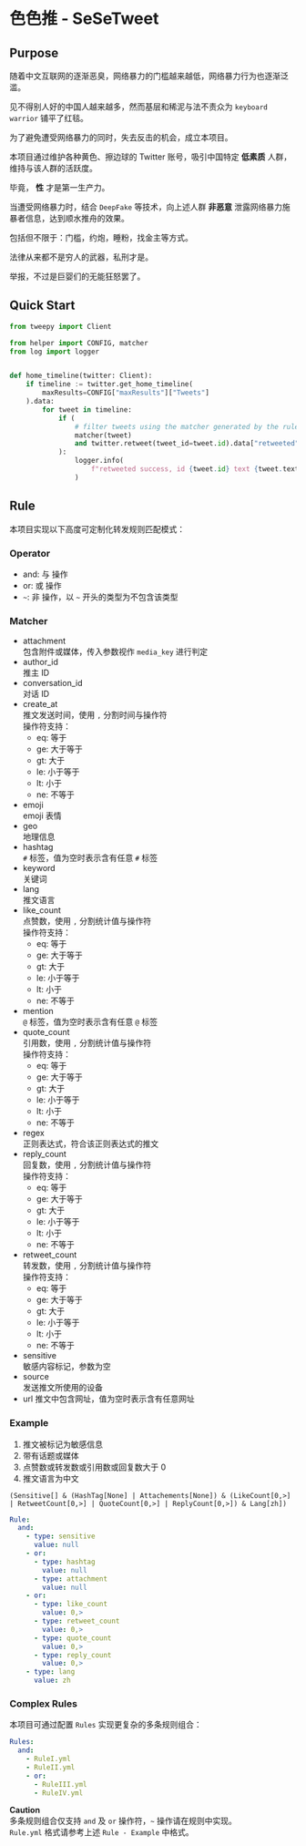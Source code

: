 # 色色推 - SeSeTweet
## Purpose
随着中文互联网的逐渐恶臭，网络暴力的门槛越来越低，网络暴力行为也逐渐泛滥。

见不得别人好的中国人越来越多，然而基层和稀泥与法不责众为 `keyboard warrior` 铺平了红毯。

为了避免遭受网络暴力的同时，失去反击的机会，成立本项目。

本项目通过维护各种黄色、擦边球的 Twitter 账号，吸引中国特定 **低素质** 人群，维持与该人群的活跃度。

毕竟， **性** 才是第一生产力。

当遭受网络暴力时，结合 `DeepFake` 等技术，向上述人群 **非恶意** 泄露网络暴力施暴者信息，达到顺水推舟的效果。

包括但不限于：门槛，约炮，睡粉，找金主等方式。

法律从来都不是穷人的武器，私刑才是。

举报，不过是巨婴们的无能狂怒罢了。
## Quick Start
```python
from tweepy import Client

from helper import CONFIG, matcher
from log import logger


def home_timeline(twitter: Client):
    if timeline := twitter.get_home_timeline(
        maxResults=CONFIG["maxResults"]["Tweets"]
    ).data:
        for tweet in timeline:
            if (
                # filter tweets using the matcher generated by the rule
                matcher(tweet)
                and twitter.retweet(tweet_id=tweet.id).data["retweeted"]
            ):
                logger.info(
                    f"retweeted success, id {tweet.id} text {tweet.text}"
                )
```
## Rule
本项目实现以下高度可定制化转发规则匹配模式：
### Operator
- and: 与 操作
- or: 或 操作
- `~`: 非 操作，以 `~` 开头的类型为不包含该类型
### Matcher
- attachment  
  包含附件或媒体，传入参数视作 `media_key` 进行判定
- author_id  
  推主 ID
- conversation_id  
  对话 ID
- create_at  
  推文发送时间，使用 `,` 分割时间与操作符  
  操作符支持：
    - eq: 等于
    - ge: 大于等于
    - gt: 大于
    - le: 小于等于
    - lt: 小于
    - ne: 不等于
- emoji  
  emoji 表情
- geo  
  地理信息
- hashtag  
  `#` 标签，值为空时表示含有任意 `#` 标签
- keyword  
  关键词
- lang  
  推文语言
- like_count  
  点赞数，使用 `,` 分割统计值与操作符  
  操作符支持：
    - eq: 等于
    - ge: 大于等于
    - gt: 大于
    - le: 小于等于
    - lt: 小于
    - ne: 不等于
- mention  
  `@` 标签，值为空时表示含有任意 `@` 标签
- quote_count  
  引用数，使用 `,` 分割统计值与操作符  
  操作符支持：
    - eq: 等于
    - ge: 大于等于
    - gt: 大于
    - le: 小于等于
    - lt: 小于
    - ne: 不等于
- regex  
  正则表达式，符合该正则表达式的推文
- reply_count  
  回复数，使用 `,` 分割统计值与操作符  
  操作符支持：
    - eq: 等于
    - ge: 大于等于
    - gt: 大于
    - le: 小于等于
    - lt: 小于
    - ne: 不等于
- retweet_count  
  转发数，使用 `,` 分割统计值与操作符  
  操作符支持：
    - eq: 等于
    - ge: 大于等于
    - gt: 大于
    - le: 小于等于
    - lt: 小于
    - ne: 不等于
- sensitive  
  敏感内容标记，参数为空
- source  
  发送推文所使用的设备
- url
  推文中包含网址，值为空时表示含有任意网址
### Example
1. 推文被标记为敏感信息
2. 带有话题或媒体
3. 点赞数或转发数或引用数或回复数大于 0
4. 推文语言为中文

`(Sensitive[] & (HashTag[None] | Attachements[None]) & (LikeCount[0,>] | RetweetCount[0,>] | QuoteCount[0,>] | ReplyCount[0,>]) & Lang[zh])`
```yaml
Rule:
  and:
    - type: sensitive
      value: null
    - or:
      - type: hashtag
        value: null
      - type: attachment
        value: null
    - or:
      - type: like_count
        value: 0,>
      - type: retweet_count
        value: 0,>
      - type: quote_count
        value: 0,>
      - type: reply_count
        value: 0,>
    - type: lang
      value: zh
```
### Complex Rules
本项目可通过配置 `Rules` 实现更复杂的多条规则组合：
```yaml
Rules:
  and:
    - RuleI.yml
    - RuleII.yml
    - or:
      - RuleIII.yml
      - RuleIV.yml
```
**Caution**  
多条规则组合仅支持 `and` 及 `or` 操作符，`~` 操作请在规则中实现。  
`Rule.yml` 格式请参考上述 `Rule - Example` 中格式。
